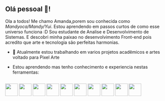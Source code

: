 ## Olá pessoal 👋! 

Ola a todos! Me chamo Amanda,porem sou conhecida como *Mandyoca/Mandy/Yui*.
Estou aprendendo em passos curtos de como esse universo funciona :D
Sou estudante de Analise e Desenvolvimento de Sistemas.
E descobri minha paixao no desenvolvimento Front-end pois acredito que arte e tecnologia são perfeitas harmonias.

- 🔭 Atualmente estou trabalhando em varios projetos acadêmicos e artes voltado para Pixel Arte

- Estou aprendendo mas tenho conhecimento e experiencia nestas ferramentas:

  <div style="display:flex">
<img src="https://cdn.jsdelivr.net/gh/devicons/devicon/icons/html5/html5-plain-wordmark.svg" width="40" height="40"/>
            
<img src="https://cdn.jsdelivr.net/gh/devicons/devicon/icons/css3/css3-plain-wordmark.svg" width="40" height="40"/>
          
<img src="https://cdn.jsdelivr.net/gh/devicons/devicon/icons/javascript/javascript-plain.svg" width="40" height="40"/>
            
<img src="https://cdn.jsdelivr.net/gh/devicons/devicon/icons/linux/linux-original.svg" width="40" height="40"/>
            
<img src="https://cdn.jsdelivr.net/gh/devicons/devicon/icons/bootstrap/bootstrap-plain-wordmark.svg" width="40" height="40" />
            
<img src="https://cdn.jsdelivr.net/gh/devicons/devicon/icons/tailwindcss/tailwindcss-plain.svg" width="40" height="40" />
          
<img src="https://cdn.jsdelivr.net/gh/devicons/devicon/icons/mysql/mysql-plain-wordmark.svg" width="40" height="40" />     
            
<img src="https://cdn.jsdelivr.net/gh/devicons/devicon/icons/git/git-plain-wordmark.svg" width="40" height="40" />
            
<img src="https://cdn.jsdelivr.net/gh/devicons/devicon/icons/photoshop/photoshop-line.svg"  width="40" height="40"  />
            
<img src="https://cdn.jsdelivr.net/gh/devicons/devicon/icons/illustrator/illustrator-plain.svg"  width="40" height="40"/>
</div>
        


